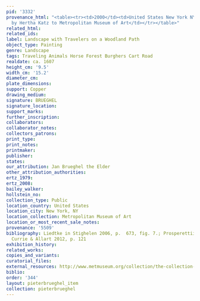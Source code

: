 ```yaml
---
pid: '3332'
provenance_html: "<table><tr><td>2000</td><td>United States New York NY</td><td>Bequeathed
  by Hertha Katz to Metropolitan Museum of Art</td></tr></table>"
related_html:
related_ids:
label: Landscape with Travelers on a Woodland Path
object_type: Painting
genre: Landscape
tags: Traveling Animals Horse Forest Burghers Cart Road
realdate: ca. 1607
height_cm: '9.5'
width_cm: '15.2'
diameter_cm:
plate_dimensions:
support: Copper
drawing_medium:
signature: BRUEGHEL
signature_location:
support_marks:
further_inscription:
collaborators:
collaborator_notes:
collectors_patrons:
print_type:
print_notes:
printmaker:
publisher:
states:
our_attribution: Jan Brueghel the Elder
other_attribution_authorities:
ertz_1979:
ertz_2008:
bailey_walker:
hollstein_no:
collection_type: Public
location_country: United States
location_city: New York, NY
location_collection: Metropolitan Museum of Art
location_or_most_recent_sale_notes:
provenance: '5509'
bibliography: Liedtke in Stighelen 2006, p.  673, fig. 7.; Prosperettii 2009, p. 4;
  Currie & Allart 2012, p. 121
exhibition_history:
related_works:
copies_and_variants:
curatorial_files:
external_resources: http://www.metmuseum.org/collection/the-collection-online/search/438465
biblio:
order: '344'
layout: pieterbrueghel_item
collection: pieterbrueghel
---
```

